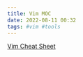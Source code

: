 ```yaml
---
title: Vim MOC 
date: 2022-08-11 00:32
tags: #vim #tools
---
```


[Vim Cheat Sheet ](202208110148.md)






